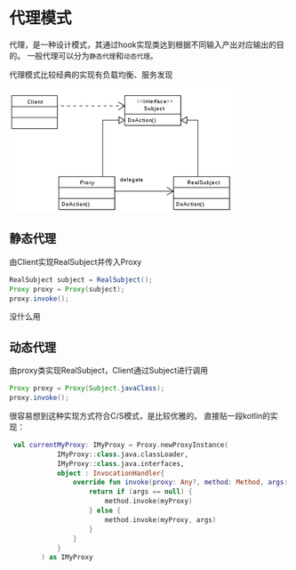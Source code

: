 # 代理模式

代理，是一种设计模式，其通过hook实现类达到根据不同输入产出对应输出的目的。
一般代理可以分为`静态代理`和`动态代理`。

代理模式比较经典的实现有负载均衡、服务发现

![alt](./res/proxy_uml.png)

## 静态代理

由Client实现RealSubject并传入Proxy

```Java
RealSubject subject = RealSubject();
Proxy proxy = Proxy(subject);
proxy.invoke();
```

没什么用

## 动态代理

由proxy类实现RealSubject，Client通过Subject进行调用

```Java
Proxy proxy = Proxy(Subject.javaClass);
proxy.invoke();
```

很容易想到这种实现方式符合C/S模式，是比较优雅的。
直接贴一段kotlin的实现：

```Kotlin
 val currentMyProxy: IMyProxy = Proxy.newProxyInstance(
            IMyProxy::class.java.classLoader,
            IMyProxy::class.java.interfaces,
            object : InvocationHandler{
                override fun invoke(proxy: Any?, method: Method, args: Array<out Any>?): Any? {
                    return if (args == null) {
                        method.invoke(myProxy)
                    } else {
                        method.invoke(myProxy, args)
                    }
                }
            }
        ) as IMyProxy
```